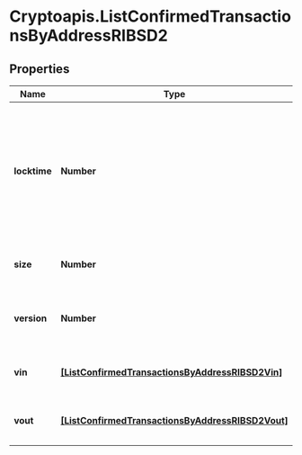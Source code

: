 # Cryptoapis.ListConfirmedTransactionsByAddressRIBSD2

## Properties

Name | Type | Description | Notes
------------ | ------------- | ------------- | -------------
**locktime** | **Number** | Represents the locktime on the transaction on the specific blockchain, i.e. the blockheight at which the transaction is valid. | 
**size** | **Number** | Represents the total size of this transaction. | 
**version** | **Number** | Represents the transaction&#39;s version number. | 
**vin** | [**[ListConfirmedTransactionsByAddressRIBSD2Vin]**](ListConfirmedTransactionsByAddressRIBSD2Vin.md) | Represents the transaction inputs. | 
**vout** | [**[ListConfirmedTransactionsByAddressRIBSD2Vout]**](ListConfirmedTransactionsByAddressRIBSD2Vout.md) | Represents the transaction outputs. | 


